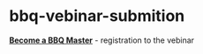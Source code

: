 # bbq-vebinar-submition

__[Become a BBQ Master](https://mezin24.github.io/bbq-vebinar-submition/)__ - registration to the vebinar
